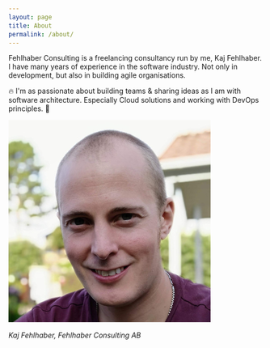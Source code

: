 ```yaml
---
layout: page
title: About
permalink: /about/
---
```


Fehlhaber Consulting is a freelancing consultancy run by me, Kaj Fehlhaber. I have many years of experience in the software industry. Not only in development, but also in building agile organisations.

:fire: I'm as passionate about building teams & sharing ideas as I am with software architecture. Especially Cloud solutions and working with DevOps principles. :rocket: 

![kaj_about](/assets/images/kaj_about.jpg)

_Kaj Fehlhaber, Fehlhaber Consulting AB_